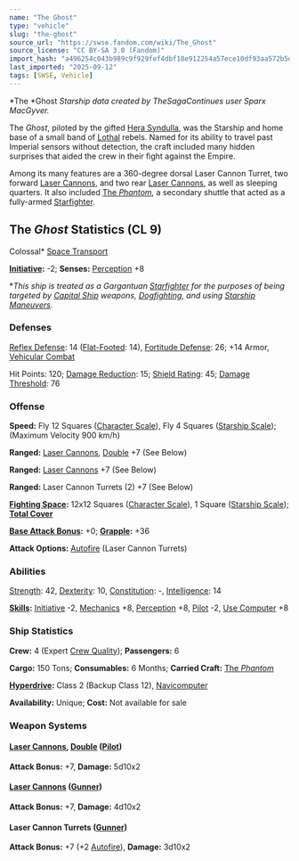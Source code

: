 ```yaml
---
name: "The Ghost"
type: "vehicle"
slug: "the-ghost"
source_url: "https://swse.fandom.com/wiki/The_Ghost"
source_license: "CC BY-SA 3.0 (Fandom)"
import_hash: "a496254c043b989c9f929fef4dbf18e912254a57ece10df93aa572b5de9b0648"
last_imported: "2025-09-12"
tags: [SWSE, Vehicle]
---
```

*The *Ghost *Starship data created by TheSagaContinues user Sparx MacGyver.*

The *Ghost*, piloted by the gifted [Hera Syndulla](https://swse.fandom.com/wiki/Hera_Syndulla), was the Starship and home base of a small band of [Lothal](https://swse.fandom.com/wiki/Lothal) rebels. Named for its ability to travel past Imperial sensors without detection, the craft included many hidden surprises that aided the crew in their fight against the Empire.

Among its many features are a 360-degree dorsal Laser Cannon Turret, two forward [Laser Cannons](https://swse.fandom.com/wiki/Laser_Cannons), and two rear [Laser Cannons](https://swse.fandom.com/wiki/Laser_Cannons), as well as sleeping quarters. It also included [The *Phantom*](https://swse.fandom.com/wiki/The_Phantom), a secondary shuttle that acted as a fully-armed [Starfighter](https://swse.fandom.com/wiki/Starfighter).

## The *Ghost* Statistics (CL 9)
Colossal* [Space Transport](https://swse.fandom.com/wiki/Space_Transport)

**[Initiative](https://swse.fandom.com/wiki/Initiative):** -2; **Senses:** [Perception](https://swse.fandom.com/wiki/Perception) +8

**This ship is treated as a Gargantuan [Starfighter](https://swse.fandom.com/wiki/Starfighter) for the purposes of being targeted by [Capital Ship](https://swse.fandom.com/wiki/Capital_Ship) weapons, [Dogfighting](https://swse.fandom.com/wiki/Dogfighting), and using [Starship Maneuvers](https://swse.fandom.com/wiki/Starship_Maneuvers).*
### Defenses
[Reflex Defense](https://swse.fandom.com/wiki/Reflex_Defense_(Vehicles)): 14 ([Flat-Footed](https://swse.fandom.com/wiki/Flat-Footed): 14), [Fortitude Defense](https://swse.fandom.com/wiki/Fortitude_Defense_(Vehicles)): 26; +14 Armor, [Vehicular Combat](https://swse.fandom.com/wiki/Vehicular_Combat)

Hit Points: 120; [Damage Reduction](https://swse.fandom.com/wiki/Damage_Reduction): 15; [Shield Rating](https://swse.fandom.com/wiki/Shield_Rating): 45; [Damage Threshold](https://swse.fandom.com/wiki/Damage_Threshold_(Vehicles)): 76
### Offense
**Speed:** Fly 12 Squares ([Character Scale](https://swse.fandom.com/wiki/Character_Scale)), Fly 4 Squares ([Starship Scale](https://swse.fandom.com/wiki/Starship_Scale)); (Maximum Velocity 900 km/h)

**Ranged:** [Laser Cannons](https://swse.fandom.com/wiki/Laser_Cannons), [Double](https://swse.fandom.com/wiki/Double) +7 (See Below)

**Ranged:** [Laser Cannons](https://swse.fandom.com/wiki/Laser_Cannons) +7 (See Below)

**Ranged:** Laser Cannon Turrets (2) +7 (See Below)

**[Fighting Space](https://swse.fandom.com/wiki/Fighting_Space):** 12x12 Squares ([Character Scale](https://swse.fandom.com/wiki/Character_Scale)), 1 Square ([Starship Scale](https://swse.fandom.com/wiki/Starship_Scale)); **[Total Cover](https://swse.fandom.com/wiki/Total_Cover)**

**[Base Attack Bonus](https://swse.fandom.com/wiki/Base_Attack_Bonus):** +0; **[Grapple](https://swse.fandom.com/wiki/Grapple):** +36

**Attack Options:** [Autofire](https://swse.fandom.com/wiki/Autofire_(Vehicle_Combat)) (Laser Cannon Turrets)
### Abilities
[Strength](https://swse.fandom.com/wiki/Strength): 42, [Dexterity](https://swse.fandom.com/wiki/Dexterity): 10, [Constitution](https://swse.fandom.com/wiki/Constitution): -, [Intelligence](https://swse.fandom.com/wiki/Intelligence): 14

**[Skills](https://swse.fandom.com/wiki/Skills):** [Initiative](https://swse.fandom.com/wiki/Initiative) -2, [Mechanics](https://swse.fandom.com/wiki/Mechanics) +8, [Perception](https://swse.fandom.com/wiki/Perception) +8, [Pilot](https://swse.fandom.com/wiki/Pilot) -2, [Use Computer](https://swse.fandom.com/wiki/Use_Computer) +8
### Ship Statistics
**Crew:** 4 (Expert [Crew Quality](https://swse.fandom.com/wiki/Crew_Quality)); **Passengers:** 6

**Cargo:** 150 Tons; **Consumables:** 6 Months; **Carried Craft:** [The *Phantom*](https://swse.fandom.com/wiki/The_Phantom)

**[Hyperdrive](https://swse.fandom.com/wiki/Hyperdrive):** Class 2 (Backup Class 12), [Navicomputer](https://swse.fandom.com/wiki/Navicomputer)

**Availability:** Unique; **Cost:** Not available for sale
### Weapon Systems
#### **[Laser Cannons](https://swse.fandom.com/wiki/Laser_Cannons), [Double](https://swse.fandom.com/wiki/Double) ([Pilot](https://swse.fandom.com/wiki/Pilot_(Vehicle_Combat)))**
**Attack Bonus:** +7, **Damage:** 5d10x2
#### **[Laser Cannons](https://swse.fandom.com/wiki/Laser_Cannons) ([Gunner](https://swse.fandom.com/wiki/Gunner))**
**Attack Bonus:** +7, **Damage:** 4d10x2

#### **Laser Cannon Turrets ([Gunner](https://swse.fandom.com/wiki/Gunner))**
**Attack Bonus:** +7 (+2 [Autofire](https://swse.fandom.com/wiki/Autofire_(Vehicle_Combat))), **Damage:** 3d10x2
